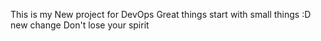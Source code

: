 This is my New project for DevOps
Great things start with small things :D
new change
Don't lose your spirit
